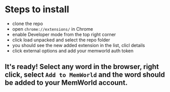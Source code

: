 # Steps to install

* clone the repo
* open `chrome://extensions/` in Chrome
* enable Developer mode from the top right corner
* click load unpacked and select the repo folder
* you should see the new added extension in the list, clicl details
* click external options and add your memworld auth token

## It's ready! Select any word in the browser, right click, select `Add to MemWorld` and the word should be added to your MemWorld account.
